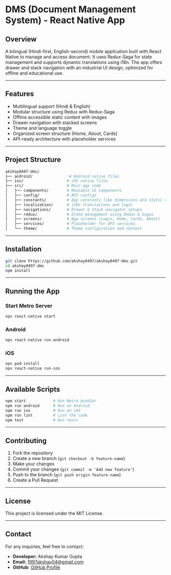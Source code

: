 # DMS (Document Management System) - React Native App

## Overview
A bilingual (Hindi-first, English-second) mobile application built with React Native to manage and access document. It uses Redux-Saga for state management and supports dynamic translations using i18n. The app offers drawer and stack navigation with an industrial UI design, optimized for offline and educational use.

---

## Features
- Multilingual support (Hindi & English)
- Modular structure using Redux with Redux-Saga
- Offline accessible static content with images
- Drawer navigation with stacked screens
- Theme and language toggle
- Organized screen structure (Home, About, Cards)
- API-ready architecture with placeholder services

---

## Project Structure
```bash
akshay0497-dms/
├── android/                # Android native files
├── ios/                   # iOS native files
├── src/                   # Main app code
│   ├── components/        # Reusable UI components
│   ├── config/            # API configs
│   ├── constants/         # App constants like dimensions and static data
│   ├── localization/      # i18n translations and logic
│   ├── navigations/       # Drawer & Stack navigator setups
│   ├── redux/             # State management using Redux & Sagas
│   ├── screens/           # App screens (Login, Home, Cards, About)
│   ├── services/          # Placeholder for API services
│   └── theme/             # Theme configuration and context
```

---

## Installation
```bash
git clone https://github.com/akshay0497/akshay0497-dms.git
cd akshay0497-dms
npm install
```

---

## Running the App
### Start Metro Server
```bash
npx react-native start
```

### Android
```bash
npx react-native run-android
```

### iOS
```bash
npx pod-install
npx react-native run-ios
```

---

## Available Scripts
```bash
npm start            # Run Metro bundler
npm run android      # Run on Android
npm run ios          # Run on iOS
npm run lint         # Lint the code
npm test             # Run tests
```

---

## Contributing
1. Fork the repository
2. Create a new branch (`git checkout -b feature-name`)
3. Make your changes
4. Commit your changes (`git commit -m 'Add new feature'`)
5. Push to the branch (`git push origin feature-name`)
6. Create a Pull Request

---

## License
This project is licensed under the MIT License.

---
## Contact
For any inquiries, feel free to contact:
- **Developer:** Akshay Kumar Gupta
- **Email:** 1997akshay04@gmail.com
- **GitHub:** [GitHub Profile](https://github.com/akshay0497)

